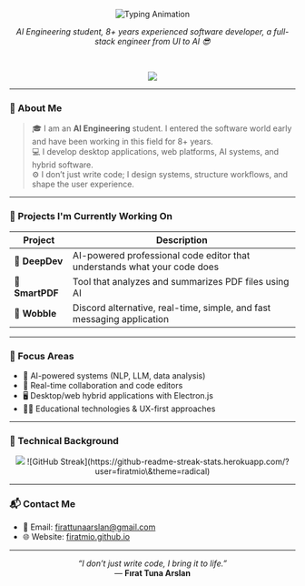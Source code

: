 <p align="center">
  <img src="https://readme-typing-svg.herokuapp.com?font=Fira+Code&size=40&duration=2500&pause=800&center=true&vCenter=true&width=900&lines=Hello,+I'm+Fırat+👋" alt="Typing Animation" />
</p>

<p align="center">
  <i>AI Engineering student, 8+ years experienced software developer, a full-stack engineer from UI to AI 😎</i>
</p>

<br/>

<p align="center">
  <img src="https://skillicons.dev/icons?i=python,js,ts,nodejs,react,next,electron,firebase,mysql,postgresql,django,mongodb,css,tailwind,git,github,vscode&perline=9" />
</p>

---

### 🧠 About Me

> 🎓 I am an **AI Engineering** student. I entered the software world early and have been working in this field for 8+ years.<br>
> 💻 I develop desktop applications, web platforms, AI systems, and hybrid software.<br>
> ⚙️ I don’t just write code; I design systems, structure workflows, and shape the user experience.

---

### 🔭 Projects I'm Currently Working On

| Project | Description |
|---------|------------|
| 🧠 **DeepDev** | AI-powered professional code editor that understands what your code does |
| 📂 **SmartPDF** | Tool that analyzes and summarizes PDF files using AI |
| 💬 **Wobble** | Discord alternative, real-time, simple, and fast messaging application |

---

### 🎯 Focus Areas

- 🤖 AI-powered systems (NLP, LLM, data analysis)
- 🧩 Real-time collaboration and code editors
- 🖥️ Desktop/web hybrid applications with Electron.js
- 🧑‍🏫 Educational technologies & UX-first approaches

---

### 💼 Technical Background

<p align="center">
  <img src="https://github-readme-stats.vercel.app/api/top-langs/?username=firatmio&layout=compact&theme=transparent&hide_border=true" />
  ![GitHub Streak](https://github-readme-streak-stats.herokuapp.com/?user=firatmio\&theme=radical)
</p>

---

### 📬 Contact Me

- 💌 Email: [firattunaarslan@gmail.com](mailto:firattunaarslan@gmail.com)
- 🌐 Website: [firatmio.github.io](https://firatmio.github.io)

---

<p align="center">
  <i>“I don’t just write code, I bring it to life.”</i>  
  <br/>
  — <strong>Fırat Tuna Arslan</strong>
</p>

